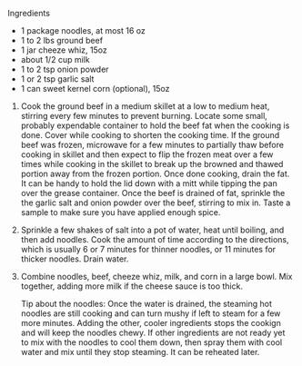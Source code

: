 
Ingredients
 - 1 package noodles, at most 16 oz
 - 1 to 2 lbs ground beef
 - 1 jar cheeze whiz, 15oz
 - about 1/2 cup milk
 - 1 to 2 tsp onion powder
 - 1 or 2 tsp garlic salt
 - 1 can sweet kernel corn (optional), 15oz

1. Cook the ground beef in a medium skillet at a low to medium heat, stirring every few minutes
   to prevent burning.  Locate some small, probably expendable container to hold the beef fat when the cooking is done.  Cover while cooking to shorten the cooking time. If the ground beef was frozen, microwave for a few minutes to partially thaw before cooking in skillet and then expect to flip the frozen meat over a few times while cooking in the skillet to break up the browned and thawed portion away from the frozen portion.  Once done cooking, drain the fat.  It can be handy to hold the lid down with a mitt while tipping the pan over the grease container.  Once the beef is drained of fat, sprinkle the the garlic salt and onion powder over the beef, stirring to mix in.  Taste a sample to make sure you have applied enough spice.
 
1. Sprinkle a few shakes of salt into a pot of water, heat until boiling, and then add noodles.  Cook the amount of time according to the directions, which is usually 6 or 7 minutes for thinner noodles, or 11 minutes for thicker noodles.  Drain water.

1. Combine noodles, beef, cheeze whiz, milk, and corn in a large bowl.  Mix together, adding more milk if the cheese sauce is too thick.

   Tip about the noodles:  Once the water is drained, the steaming hot noodles are still cooking and can turn mushy if left to steam for a few more minutes.  Adding the other, cooler ingredients stops the cookign and will keep the noodles chewy.  If other ingredients are not ready yet to mix with the noodles to cool them down, then spray them with cool water and mix until they stop steaming.  It can be reheated later.
